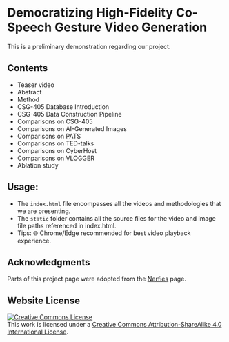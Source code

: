 # Democratizing High-Fidelity Co-Speech Gesture Video Generation

This is a preliminary demonstration regarding our project.

## Contents

- Teaser video
- Abstract
- Method
- CSG-405 Database Introduction
- CSG-405 Data Construction Pipeline
- Comparisons on CSG-405
- Comparisons on AI-Generated Images
- Comparisons on PATS
- Comparisons on TED-talks
- Comparisons on CyberHost
- Comparisons on VLOGGER
- Ablation study

## Usage:

- The `index.html` file encompasses all the videos and methodologies that we are presenting.
- The `static` folder contains all the source files for the video and image file paths referenced in index.html.
- Tips: 🌐 Chrome/Edge recommended for best video playback experience.

## Acknowledgments

Parts of this project page were adopted from the [Nerfies](https://nerfies.github.io/) page.

## Website License

<a rel="license" href="http://creativecommons.org/licenses/by-sa/4.0/"><img alt="Creative Commons License" style="border-width:0" src="https://i.creativecommons.org/l/by-sa/4.0/88x31.png" /></a><br />This work is licensed under a <a rel="license" href="http://creativecommons.org/licenses/by-sa/4.0/">Creative Commons Attribution-ShareAlike 4.0 International License</a>.
